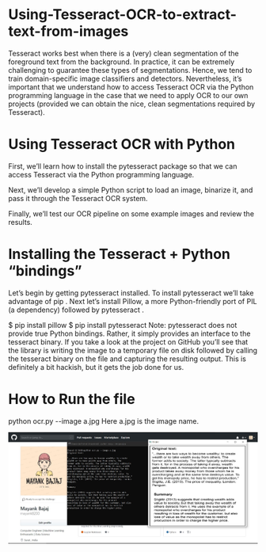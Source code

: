 # Using-Tesseract-OCR-to-extract-text-from-images
Tesseract works best when there is a (very) clean segmentation of the foreground text from the background. In practice, it can be extremely challenging to guarantee these types of segmentations. Hence, we tend to train domain-specific image classifiers and detectors.  Nevertheless, it’s important that we understand how to access Tesseract OCR via the Python programming language in the case that we need to apply OCR to our own projects (provided we can obtain the nice, clean segmentations required by Tesseract).

# Using Tesseract OCR with Python
First, we’ll learn how to install the pytesseract package so that we can access Tesseract via the Python programming language.

Next, we’ll develop a simple Python script to load an image, binarize it, and pass it through the Tesseract OCR system.

Finally, we’ll test our OCR pipeline on some example images and review the results.

# Installing the Tesseract + Python “bindings”
Let’s begin by getting pytesseract  installed. To install pytesseract  we’ll take advantage of pip .
Next let’s install Pillow, a more Python-friendly port of PIL (a dependency) followed by pytesseract .

$ pip install pillow
$ pip install pytesseract
Note: pytesseract  does not provide true Python bindings. Rather, it simply provides an interface to the tesseract  binary. If you take a look at the project on GitHub you’ll see that the library is writing the image to a temporary file on disk followed by calling the tesseract  binary on the file and capturing the resulting output. This is definitely a bit hackish, but it gets the job done for us.

# How to Run the file
python ocr.py --image a.jpg
Here a.jpg is the image name.

![Header image](capture.JPG)
